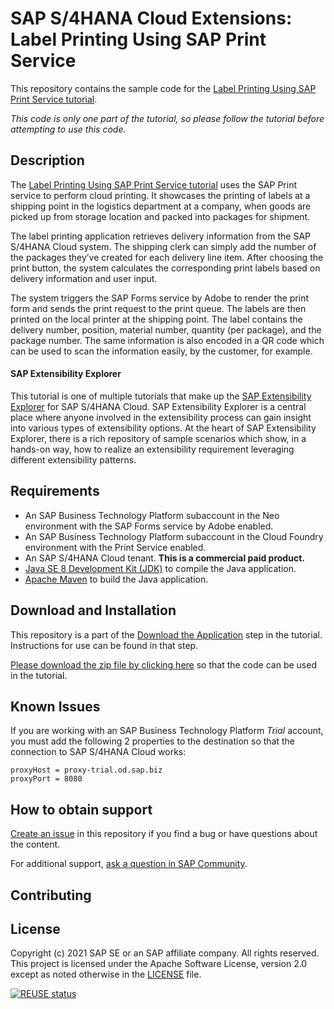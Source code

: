 # SAP S/4HANA Cloud Extensions: Label Printing Using SAP Print Service

This repository contains the sample code for the [Label Printing Using SAP Print Service tutorial](http://tiny.cc/s4-cloud-label-printing).

*This code is only one part of the tutorial, so please follow the tutorial before attempting to use this code.*

## Description

The [Label Printing Using SAP Print Service tutorial](http://tiny.cc/s4-cloud-label-printing) uses the SAP Print service to perform cloud printing. It showcases the printing of labels at a shipping point in the logistics department at a company, when goods are picked up from storage location and packed into packages for shipment. 

The label printing application retrieves delivery information from the SAP S/4HANA Cloud system. The shipping clerk can simply add the number of the packages they’ve created for each delivery line item. After choosing the print button, the system calculates the corresponding print labels based on delivery information and user input. 

The system triggers the SAP Forms service by Adobe to render the print form and sends the print request to the print queue. The labels are then printed on the local printer at the shipping point. The label contains the delivery number, position, material number, quantity (per package), and the package number. The same information is also encoded in a QR code which can be used to scan the information easily, by the customer, for example.

#### SAP Extensibility Explorer

This tutorial is one of multiple tutorials that make up the [SAP Extensibility Explorer](https://sap.com/extends4) for SAP S/4HANA Cloud.
SAP Extensibility Explorer is a central place where anyone involved in the extensibility process can gain insight into various types of extensibility options. At the heart of SAP Extensibility Explorer, there is a rich repository of sample scenarios which show, in a hands-on way, how to realize an extensibility requirement leveraging different extensibility patterns.

## Requirements

- An SAP Business Technology Platform subaccount in the Neo environment with the SAP Forms service by Adobe enabled.
- An SAP Business Technology Platform subaccount in the Cloud Foundry environment with the Print Service enabled.
- An SAP S/4HANA Cloud tenant. **This is a commercial paid product.**
- [Java SE 8 Development Kit (JDK)](https://www.oracle.com/technetwork/java/javase/downloads/index.html) to compile the Java application.
- [Apache Maven](http://maven.apache.org/download.cgi) to build the Java application.

## Download and Installation

This repository is a part of the [Download the Application](https://help.sap.com/viewer/24c083dc31104041a202933f34bd2af2/SHIP/en-US/29c512fa3d22440eac8ccbc4884cb277.html) step in the tutorial. Instructions for use can be found in that step.

[Please download the zip file by clicking here](https://github.com/SAP-samples/s4hana-ext-cloud-label-printing/archive/master.zip) so that the code can be used in the tutorial.

## Known Issues

If you are working with an SAP Business Technology Platform _Trial_ account, you must add the following 2 properties to the destination so that the connection to SAP S/4HANA Cloud works:

```
proxyHost = proxy-trial.od.sap.biz
proxyPort = 8080
```

## How to obtain support

[Create an issue](https://github.com/SAP-samples/s4hana-ext-cloud-label-printing/issues/new) in this repository if you find a bug or have questions about the content.

For additional support, [ask a question in SAP Community](https://answers.sap.com/questions/ask.html).

## Contributing

## License
Copyright (c) 2021 SAP SE or an SAP affiliate company. All rights reserved. This project is licensed under the Apache Software License, version 2.0 except as noted otherwise in the [LICENSE](LICENSES/Apache-2.0.txt) file.

[![REUSE status](https://api.reuse.software/badge/github.com/SAP-samples/s4hana-ext-cloud-label-printing)](https://api.reuse.software/info/github.com/SAP-samples/s4hana-ext-cloud-label-printing)